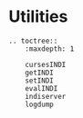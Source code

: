# Utilities

```eval_rst
.. toctree::
    :maxdepth: 1

    cursesINDI
    getINDI
    setINDI
    evalINDI
    indiserver
    logdump
```
